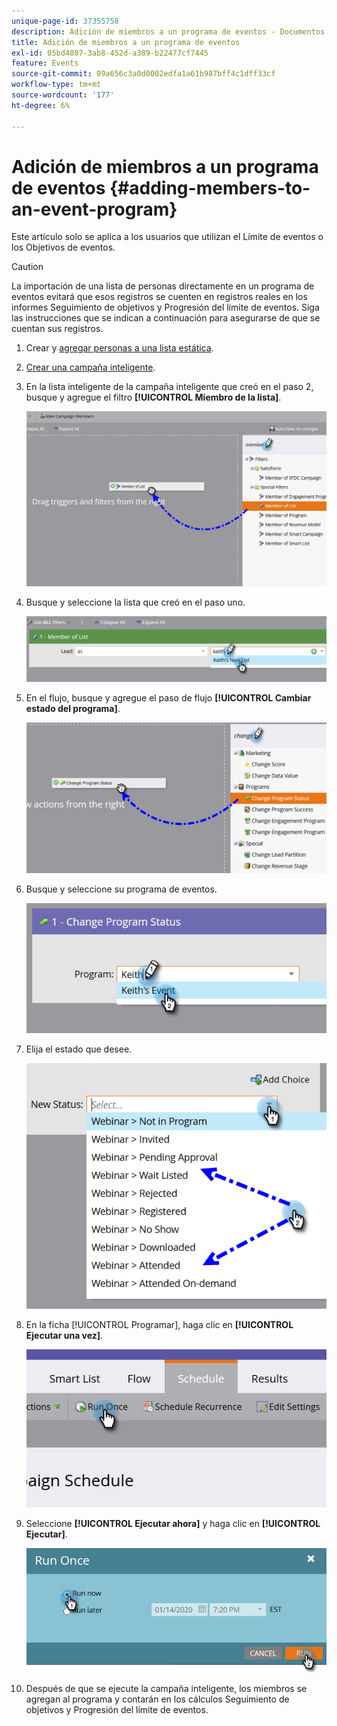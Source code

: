 ```yaml
---
unique-page-id: 37355758
description: Adición de miembros a un programa de eventos - Documentos de Marketo - Documentación del producto
title: Adición de miembros a un programa de eventos
exl-id: 05bd4807-3ab8-452d-a389-b22477cf7445
feature: Events
source-git-commit: 09a656c3a0d0002edfa1a61b987bff4c1dff33cf
workflow-type: tm+mt
source-wordcount: '177'
ht-degree: 6%

---
```


# Adición de miembros a un programa de eventos {#adding-members-to-an-event-program}

Este artículo solo se aplica a los usuarios que utilizan el Límite de eventos o los Objetivos de eventos.

>[!CAUTION]
>
>La importación de una lista de personas directamente en un programa de eventos evitará que esos registros se cuenten en registros reales en los informes Seguimiento de objetivos y Progresión del límite de eventos. Siga las instrucciones que se indican a continuación para asegurarse de que se cuentan sus registros.

1. Crear y [agregar personas a una lista estática](/help/marketo/product-docs/core-marketo-concepts/smart-lists-and-static-lists/static-lists/create-a-static-list.md).

1. [Crear una campaña inteligente](/help/marketo/product-docs/core-marketo-concepts/smart-campaigns/creating-a-smart-campaign/create-a-new-smart-campaign.md).

1. En la lista inteligente de la campaña inteligente que creó en el paso 2, busque y agregue el filtro **[!UICONTROL Miembro de la lista]**.

   ![](assets/three.png)

1. Busque y seleccione la lista que creó en el paso uno.

   ![](assets/four.png)

1. En el flujo, busque y agregue el paso de flujo **[!UICONTROL Cambiar estado del programa]**.

   ![](assets/five.png)

1. Busque y seleccione su programa de eventos.

   ![](assets/six.png)

1. Elija el estado que desee.

   ![](assets/seven.png)

1. En la ficha [!UICONTROL Programar], haga clic en **[!UICONTROL Ejecutar una vez]**.

   ![](assets/eight.png)

1. Seleccione **[!UICONTROL Ejecutar ahora]** y haga clic en **[!UICONTROL Ejecutar]**.

   ![](assets/nine.png)

1. Después de que se ejecute la campaña inteligente, los miembros se agregan al programa y contarán en los cálculos Seguimiento de objetivos y Progresión del límite de eventos.
